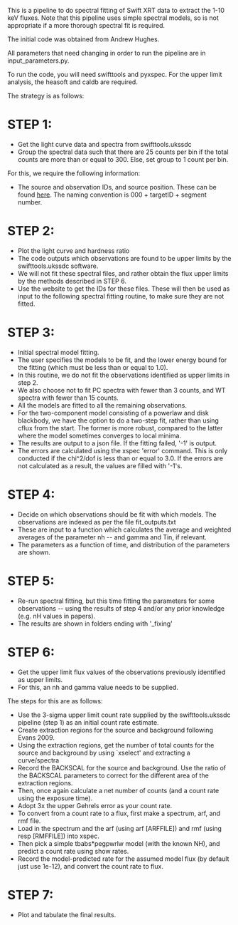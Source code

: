 This is a pipeline to do spectral fitting of Swift XRT data to extract the 1-10 keV fluxes. Note that this pipeline uses simple spectral models, so is not appropriate if a more thorough spectral fit is required.

The initial code was obtained from Andrew Hughes. 

All parameters that need changing in order to run the pipeline are in input_parameters.py. 

To run the code, you will need swifttools and pyxspec. For the upper limit analysis, the heasoft and caldb are required. 


The strategy is as follows:


# STEP 1: 
- Get the light curve data and spectra from swifttools.ukssdc
- Group the spectral data such that there are 25 counts per bin if the total counts are more than or equal to 300. Else, set group to 1 count per bin.

For this, we require the following information:
- The source and observation IDs, and source position. These can be found [here](https://www.swift.psu.edu/operations/obsSchedule.php). The naming convention is 000 + targetID + segment number.



# STEP 2:
- Plot the light curve and hardness ratio
- The code outputs which observations are found to be upper limits by the swifttools.ukssdc software.
- We will not fit these spectral files, and rather obtain the flux upper limits by the methods described in STEP 6.
- Use the website to get the IDs for these files. These will then be used as input to the following spectral fitting routine, to make sure they are not fitted. 


# STEP 3:
- Initial spectral model fitting. 
- The user specifies the models to be fit, and the lower energy bound for the fitting (which must be less than or equal to 1.0).
- In this routine, we do not fit the observations identified as upper limits in step 2.
- We also choose not to fit PC spectra with fewer than 3 counts, and WT spectra with fewer than 15 counts. 
- All the models are fitted to all the remaining observations. 
- For the two-component model consisting of a powerlaw and disk blackbody, we have the option to do a two-step fit, rather than using cflux from the start. The former is more robust, compared to the latter where the model sometimes converges to local minima.
- The results are output to a json file. If the fitting failed, '-1' is output.
- The errors are calculated using the xspec 'error' command. This is only conducted if the chi^2/dof is less than or equal to 3.0. If the errors are not calculated as a result, the values are filled with '-1's.


# STEP 4:
- Decide on which observations should be fit with which models. The observations are indexed as per the file fit_outputs.txt
- These are input to a function which calculates the average and weighted averages of the parameter nh -- and gamma and Tin, if relevant.
- The parameters as a function of time, and distribution of the parameters are shown. 


# STEP 5:
- Re-run spectral fitting, but this time fitting the parameters for some observations -- using the results of step 4 and/or any prior knowledge (e.g. nH values in papers).
- The results are shown in folders ending with '_fixing'


# STEP 6:
- Get the upper limit flux values of the observations previously identified as upper limits. 
- For this, an nh and gamma value needs to be supplied.  

The steps for this are as follows:
- Use the 3-sigma upper limit count rate supplied by the swifttools.ukssdc pipeline (step 1) as an initial count rate estimate.
- Create extraction regions for the source and background following Evans 2009.
- Using the extraction regions, get the number of total counts for the source and background by using `xselect' and extracting a curve/spectra 
- Record the BACKSCAL for the source and background. Use the ratio of the BACKSCAL parameters to correct for the different area of the extraction regions.
- Then, once again calculate a net number of counts (and a count rate using the exposure time). 
- Adopt 3x the upper Gehrels error as your count rate.
- To convert from a count rate to a flux, first make a spectrum, arf, and rmf file. 
- Load in the spectrum and the arf (using arf [ARFFILE]) and rmf (using resp [RMFFILE]) into xspec. 
- Then pick a simple tbabs*pegpwrlw model (with the known NH), and predict a count rate using show rates. 
- Record the model-predicted rate for the assumed model flux (by default just use 1e-12), and convert the count rate to flux.


# STEP 7:
- Plot and tabulate the final results.  